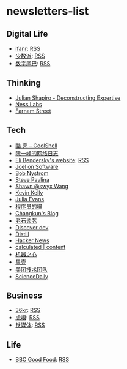 # newsletters-list

## Digital Life

- [ifanr](https://www.ifanr.com/): [RSS](https://www.ifanr.com/feed)
- [少数派](https://sspai.com/): [RSS](https://sspai.com/feed)
- [数字尾巴](https://www.dgtle.com/): [RSS](https://www.dgtle.com/rss/dgtle.xml)

## Thinking

- [Julian Shapiro - Deconstructing Expertise](https://www.julian.com/)
- [Ness Labs](https://nesslabs.com/newsletter)
- [Farnam Street](https://fs.blog/)

## Tech 

- [酷 壳 – CoolShell](https://coolshell.cn/)
- [阮一峰的网络日志](https://www.ruanyifeng.com/blog/)
- [Eli Bendersky's website](https://eli.thegreenplace.net/): [RSS](https://eli.thegreenplace.net/feeds/all.atom.xml)
- [Joel on Software](https://www.joelonsoftware.com/)
- [Bob Nystrom](http://journal.stuffwithstuff.com/)
- [Steve Pavlina](https://stevepavlina.com/)
- [Shawn @swyx Wang](https://www.swyx.io/)
- [Kevin Kelly](https://kk.org/)
- [Julia Evans](https://jvns.ca/)
- [程序员的喵](https://catcoding.me/)
- [Changkun's Blog](https://changkun.de/blog/)
- [老石谈芯](https://shilicon.com/)
- [Discover dev](https://www.discoverdev.io/)
- [Distill](https://distill.pub/)
- [Hacker News](https://news.ycombinator.com/)
- [calculated | content](https://calculatedcontent.com/)
- [机器之心](https://www.jiqizhixin.com/)
- [果壳](https://www.guokr.com/)
- [美团技术团队](https://tech.meituan.com/)
- [ScienceDaily](https://www.sciencedaily.com/)

## Business

- [36kr](https://36kr.com/): [RSS](https://36kr.com/feed)
- [虎嗅](https://www.huxiu.com/): [RSS](https://rss.huxiu.com/)
- [钛媒体](https://www.tmtpost.com/): [RSS](https://www.tmtpost.com/rss.xml)


## Life
- [BBC Good Food](https://www.bbcgoodfood.com/): [RSS](https://www.bbcgoodfood.com/feed/atom)